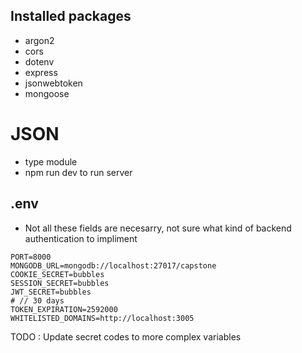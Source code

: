 ## Installed packages 
- argon2
- cors
- dotenv
- express
- jsonwebtoken
- mongoose


# JSON
- type module
- npm run dev to run server


## .env 

- Not all these fields are necesarry, not sure what kind of backend authentication to impliment

`````
PORT=8000
MONGODB_URL=mongodb://localhost:27017/capstone
COOKIE_SECRET=bubbles
SESSION_SECRET=bubbles
JWT_SECRET=bubbles
# // 30 days
TOKEN_EXPIRATION=2592000
WHITELISTED_DOMAINS=http://localhost:3005

````````
TODO : Update secret codes to more complex variables


